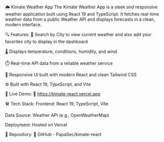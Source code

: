🌦️ Kimate Weather App
The Kimate Weather App is a sleek and responsive weather application built using React 19 and TypeScript. It fetches real-time weather data from a public Weather API and displays forecasts in a clean, modern interface.

🔍 Features:
📍 Search by City to view current weather and also add your favorites city to display in the dashboard

🌡️ Displays temperature, conditions, humidity, and wind

⏱️ Real-time API data from a reliable weather service

🎨 Responsive UI built with modern React and clean Tailwind CSS

⚙️ Built with React 19, TypeScript, and Vite

🚀 Live Demo:
🔗 https://kimate-react.vercel.app

🛠️ Tech Stack:
Frontend: React 19, TypeScript, Vite

Data Source: Weather API (e.g., OpenWeatherMap)

Deployment: Hosted on Vercel

📁 Repository:
🔗 GitHub - PapaSec/kimate-react
